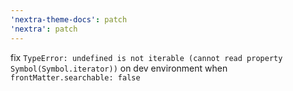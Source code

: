 ```yaml
---
'nextra-theme-docs': patch
'nextra': patch
---
```


fix `TypeError: undefined is not iterable (cannot read property Symbol(Symbol.iterator))` on dev environment when `frontMatter.searchable: false`

